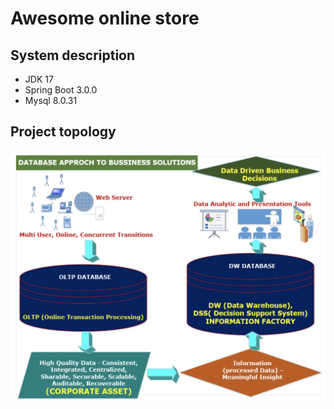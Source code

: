 # Awesome online store

## System description
- JDK 17
- Spring Boot 3.0.0
- Mysql 8.0.31

## Project topology
![This is an image](project_topology.png)
